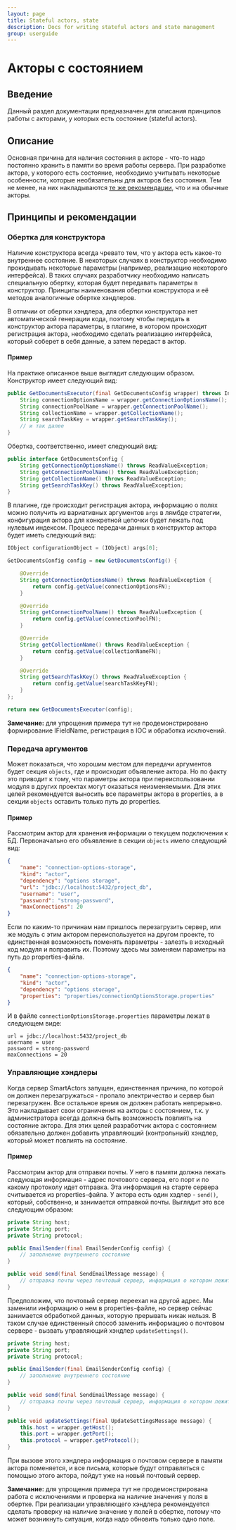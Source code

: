 ```yaml
---
layout: page
title: Stateful actors, state
description: Docs for writing stateful actors and state management
group: userguide
---
```


# Акторы с состоянием
## Введение
Данный раздел документации предназначен для описания принципов работы с акторами, у которых есть состояние (stateful actors).

## Описание
Основная причина для наличия состояния в акторе - что-то надо постоянно хранить в памяти во время работы сервера. При разработке актора, у которого есть состояние, необходимо учитывать некоторые особенности, которые необязательны для акторов без состояния. Тем не менее, на них накладываются [те же рекомендации](actors_wrappers), что и на обычные акторы.

## Принципы и рекомендации
### Обертка для конструктора
Наличие конструктора всегда чревато тем, что у актора есть какое-то внутреннее состояние. В некоторых случаях в конструктор необходимо прокидывать некоторые параметры (например, реализацию некоторого интерфейса). В таких случаях разработчику необходимо написать специальную обертку, которая будет передавать параметры в конструктор. Принципы наименования обертки конструктора и её методов аналогичные обертке хэндлеров.

В отличии от обертки хэндлера, для обертки конструктора нет автоматической генерации кода, поэтому чтобы передать в конструктор актора параметры, в плагине, в котором происходит регистрация актора, необходимо сделать реализацию интерфейса, который соберет в себя данные, а затем передаст в актор.

#### Пример
На практике описанное выше выглядит следующим образом. Конструктор имеет следующий вид:
```java
public GetDocumentsExecutor(final GetDocumentsConfig wrapper) throws InitializationException {
    String connectionOptionsName = wrapper.getConnectionOptionsName();
    String connectionPoolName = wrapper.getConnectionPoolName();
    String collectionName = wrapper.getCollectionName();
    String searchTaskKey = wrapper.getSearchTaskKey();
    // и так далее
}
```

Обертка, соответственно, имеет следующий вид:
```java
public interface GetDocumentsConfig {
    String getConnectionOptionsName() throws ReadValueException;
    String getConnectionPoolName() throws ReadValueException;
    String getCollectionName() throws ReadValueException;
    String getSearchTaskKey() throws ReadValueException;
}
```

В плагине, где происходит регистрация актора, информацию о полях можно получить из вариативных аргументов `args` в лямбде стратегии, конфигурация актора для конкретной цепочки будет лежать под нулевым индексом. Процесс передачи данных в конструктор актора будет иметь следующий вид:

```java
IObject configurationObject = (IObject) args[0];

GetDocumentsConfig config = new GetDocumentsConfig() {

    @Override
    String getConnectionOptionsName() throws ReadValueException {
        return config.getValue(connectionOptionsFN);
    }

    @Override
    String getConnectionPoolName() throws ReadValueException {
        return config.getValue(connectionPoolFN);
    }

    @Override
    String getCollectionName() throws ReadValueException {
        return config.getValue(collectionNameFN);
    }

    @Override
    String getSearchTaskKey() throws ReadValueException {
        return config.getValue(searchTaskKeyFN);
    }
};

return new GetDocumentsExecutor(config);
```

**Замечание:** для упрощения примера тут не продемонстрировано формирование IFieldName, регистрация в IOC и обработка исключений.

### Передача аргументов
Может показаться, что хорошим местом для передачи аргументов будет секция `objects`, где и происходит объявление актора. Но по факту это приводит к тому, что параметры актора при переиспользовании модуля в других проектах могут оказаться неизменяемыми. Для этих целей рекомендуется выносить все параметры актора в properties, а в секции `objects` оставить только путь до properties.

#### Пример
Рассмотрим актор для хранения информации о текущем подключении к БД. Первоначально его объявление в секции `objects` имело следующий вид:
```json
{
    "name": "connection-options-storage",
    "kind": "actor",
    "dependency": "options storage",
    "url": "jdbc://localhost:5432/project_db",
    "username": "user",
    "password": "strong-password",
    "maxConnections": 20
}
```

Если по каким-то причинам нам пришлось перезагрузить сервер, или же модуль с этим актором переиспользуется на другом проекте, то единственная возможность поменять параметры - залезть в исходный код модуля и поправить их. Поэтому здесь мы заменяем параметры на путь до properties-файла.

```json
{
    "name": "connection-options-storage",
    "kind": "actor",
    "dependency": "options storage",
    "properties": "properties/connectionOptionsStorage.properties"
}
```

И в файле `connectionOptionsStorage.properties` параметры лежат в следующем виде:

```properties
url = jdbc://localhost:5432/project_db
username = user
password = strong-password
maxConnections = 20
```

### Управляющие хэндлеры
Когда сервер SmartActors запущен, единственная причина, по которой он должен перезагружаться - пропало электричество и сервер был перезагружен. Все остальное время он должен работать непрерывно. Это накладывает свои ограничения на акторы с состоянием, т.к. у администратора всегда должна быть возможность повлиять на состояние актора. Для этих целей разработчик актора с состоянием обязательно должен добавить управляющий (контрольный) хэндлер, который может повлиять на состояние.

#### Пример
Рассмотрим актор для отправки почты. У него в памяти должна лежать следующая информация - адрес почтового сервера, его порт и по какому протоколу идет отправка. Эта информация на старте сервера считывается из properties-файла. У актора есть один хэдлер - `send()`, который, собственно, и занимается отправкой почты. Выглядит это все следующим образом:

```java
private String host;
private String port;
private String protocol;

public EmailSender(final EmailSenderConfig config) {
    // заполнение внутреннего состояние
}

public void send(final SendEmailMessage message) {
    // отправка почты через почтовый сервер, информация о котором лежит в памяти
}
```

Предположим, что почтовый сервер переехал на другой адрес. Мы заменили информацию о нем в properties-файле, но сервер сейчас занимается обработкой данных, которую прерывать никак нельзя. В таком случае единственный способ заменить информацию о почтовом сервере - вызвать управляющий хэндлер `updateSettings()`.

```java
private String host;
private String port;
private String protocol;

public EmailSender(final EmailSenderConfig config) {
    // заполнение внутреннего состояние
}

public void send(final SendEmailMessage message) {
    // отправка почты через почтовый сервер, информация о котором лежит в памяти
}

public void updateSettings(final UpdateSettingsMessage message) {
    this.host = wrapper.getHost();
    this.port = wrapper.getPort();
    this.protocol = wrapper.getProtocol();
}
```

При вызове этого хэндлера информация о почтовом сервере в памяти актора поменяется, и все письма, которые будут отправляться с помощью этого актора, пойдут уже на новый почтовый сервер.

**Замечание:** для упрощения примера тут не продемонстрирована работа с исключениями и проверка на наличие значения у поля в обертке. При реализации управляющего хэндлера рекомендуется сделать проверку на наличие значение у полей в обертке, потому что может возникнуть ситуация, когда надо обновить только одно поле. 